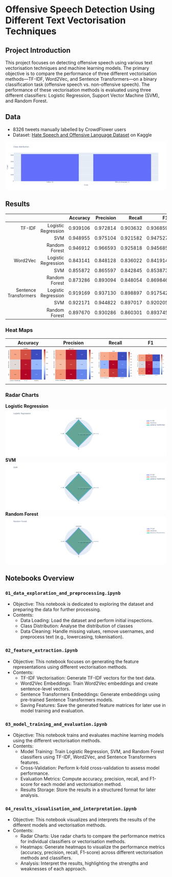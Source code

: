 # Offensive Speech Detection Using Different Text Vectorisation Techniques

## Project Introduction
This project focuses on detecting offensive speech using various text vectorisation techniques and machine learning models. The primary objective is to compare the performance of three different vectorisation methods—TF-IDF, Word2Vec, and Sentence Transformers—on a binary classification task (offensive speech vs. non-offensive speech). The performance of these vectorisation methods is evaluated using three different classifiers: Logistic Regression, Support Vector Machine (SVM), and Random Forest.

## Data
- 8326 tweets manually labelled by CrowdFlower users
- Dataset: [Hate Speech and Offensive Language Dataset](https://www.kaggle.com/datasets/mrmorj/hate-speech-and-offensive-language-dataset) on Kaggle

![Class Distribution Plot](plots/class_distribution_plot.png)

## Results

|                       |                     | Accuracy | Precision |   Recall |       F1 |
|----------------------:|--------------------:|---------:|----------:|---------:|---------:|
|                TF-IDF | Logistic Regression | 0.939106 |  0.972814 | 0.903632 | 0.936859 |
|                       |                 SVM | 0.948955 |  0.975104 | 0.921582 | 0.947527 |
|                       |       Random Forest | 0.946912 |  0.966593 | 0.925818 | 0.945685 |
|              Word2Vec | Logistic Regression | 0.843141 |  0.848128 | 0.836022 | 0.841914 |
|                       |                 SVM | 0.855872 |  0.865597 | 0.842845 | 0.853873 |
|                       |       Random Forest | 0.873286 |  0.893094 | 0.848054 | 0.869846 |
| Sentence Transformers | Logistic Regression | 0.919169 |  0.937130 | 0.898897 | 0.917542 |
|                       |                 SVM | 0.922171 |  0.944822 | 0.897017 | 0.920205 |
|                       |       Random Forest | 0.897670 |  0.930286 | 0.860301 | 0.893745 |

### Heat Maps
| Accuracy | Precision | Recall | F1 |
| ------------ | --------------- | ------- | ---------- |
| ![Accuracy Heat Map](plots/accuracy_heatmap.png) | ![Precision Heat Map](plots/precision_heatmap.png) | ![Recall Heat Map](plots/recall_heatmap.png) | ![F1 Heat Map](plots/f1_heatmap.png) |

### Radar Charts
**Logistic Regression**
![Logistic Regression Radar](plots/logreg_radar.png) 
**SVM**
![SVM Radar](plots/SVM_radar.png) 
**Random Forest**
![RF Radar](plots/RF_radar.png) 


## Notebooks Overview

### `01_data_exploration_and_preprocessing.ipynb`
- Objective: This notebook is dedicated to exploring the dataset and preparing the data for further processing.
- Contents:
  - Data Loading: Load the dataset and perform initial inspections.
  - Class Distribution: Analyse the distribution of classes 
  - Data Cleaning: Handle missing values, remove usernames, and preprocess text (e.g., lowercasing, tokenisation).

### `02_feature_extraction.ipynb`
- Objective: This notebook focuses on generating the feature representations using different vectorisation methods.
- Contents:
  - TF-IDF Vectorisation: Generate TF-IDF vectors for the text data.
  - Word2Vec Embeddings: Train Word2Vec embeddings and create sentence-level vectors.
  - Sentence Transformers Embeddings: Generate embeddings using pre-trained Sentence Transformers models.
  - Saving Features: Save the generated feature matrices for later use in model training and evaluation.

### `03_model_training_and_evaluation.ipynb`
- Objective: This notebook trains and evaluates machine learning models using the different vectorisation methods.
- Contents:
  - Model Training: Train Logistic Regression, SVM, and Random Forest classifiers using TF-IDF, Word2Vec, and Sentence Transformers features.
  - Cross-Validation: Perform k-fold cross-validation to assess model performance.
  - Evaluation Metrics: Compute accuracy, precision, recall, and F1-score for each model and vectorisation method.
  - Results Storage: Store the results in a structured format for later analysis.

### `04_results_visualisation_and_interpretation.ipynb`
- Objective: This notebook visualizes and interprets the results of the different models and vectorisation methods.
- Contents:
  - Radar Charts: Use radar charts to compare the performance metrics for individual classifiers or vectorisation methods.
  - Heatmaps: Generate heatmaps to visualize the performance metrics (accuracy, precision, recall, F1-score) across different vectorisation methods and classifiers.
  - Analysis: Interpret the results, highlighting the strengths and weaknesses of each approach.
